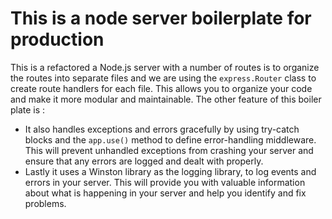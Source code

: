 # This is a node server boilerplate for production

This is a refactored a Node.js server with a  number of routes is to organize the routes into separate files and we are using 
the ```express.Router``` class to create route handlers for each file. This allows you to organize your code and make it more modular and maintainable.
The other feature of this boiler plate is :
* It also handles exceptions and errors gracefully by using try-catch blocks and the ```app.use()``` method to define error-handling middleware. 
This will prevent unhandled exceptions from crashing your server and ensure that any errors are logged and dealt with properly.
* Lastly it uses a  Winston library as the logging library, to log events and errors in your server.
This will provide you with valuable information about what is happening in your server and help you identify and fix problems.

